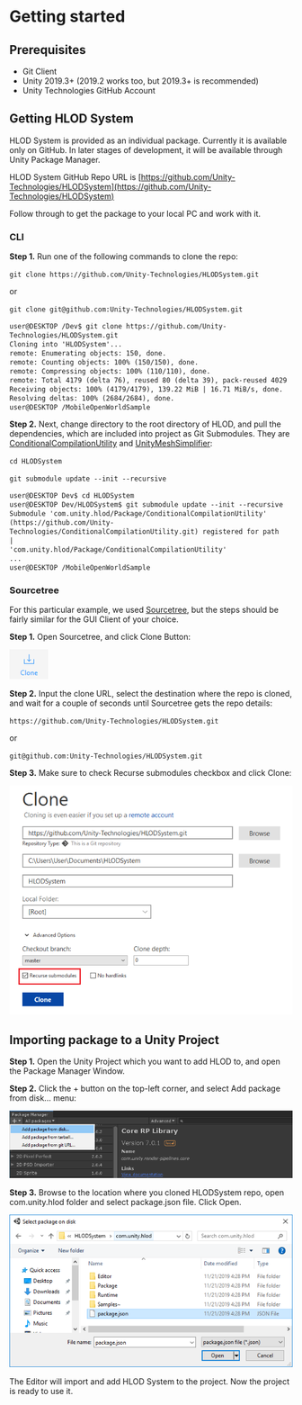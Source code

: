 # Getting started

## Prerequisites
-   Git Client
-   Unity 2019.3+ (2019.2 works too, but 2019.3+ is recommended)
-   Unity Technologies GitHub Account

## Getting HLOD System
HLOD System is provided as an individual package. Currently it is available only on GitHub. In later stages of development, it will be available through Unity Package Manager.

HLOD System GitHub Repo URL is [https://github.com/Unity-Technologies/HLODSystem](https://github.com/Unity-Technologies/HLODSystem)

Follow through to get the package to your local PC and work with it.

### CLI

**Step 1.** Run one of the following commands to clone the repo:

`git clone https://github.com/Unity-Technologies/HLODSystem.git`

or

`git clone git@github.com:Unity-Technologies/HLODSystem.git`



```
user@DESKTOP /Dev$ git clone https://github.com/Unity-Technologies/HLODSystem.git
Cloning into 'HLODSystem'...
remote: Enumerating objects: 150, done.
remote: Counting objects: 100% (150/150), done.
remote: Compressing objects: 100% (110/110), done.
remote: Total 4179 (delta 76), reused 80 (delta 39), pack-reused 4029
Receiving objects: 100% (4179/4179), 139.22 MiB | 16.71 MiB/s, done.
Resolving deltas: 100% (2684/2684), done.
user@DESKTOP /MobileOpenWorldSample
```

**Step 2.** Next, change directory to the root directory of HLOD, and pull the dependencies, which are included into project as Git Submodules. They are [ConditionalCompilationUtility](https://github.com/Unity-Technologies/ConditionalCompilationUtility) and [UnityMeshSimplifier](https://github.com/Unity-Technologies/UnityMeshSimplifier):

`cd HLODSystem`

`git submodule update --init --recursive`

```
user@DESKTOP Dev$ cd HLODSystem
user@DESKTOP Dev/HLODSystem$ git submodule update --init --recursive
Submodule 'com.unity.hlod/Package/ConditionalCompilationUtility'
(https://github.com/Unity-Technologies/ConditionalCompilationUtility.git) registered for path                                                  |
'com.unity.hlod/Package/ConditionalCompilationUtility'
...
user@DESKTOP /MobileOpenWorldSample
```

### Sourcetree

For this particular example, we used [Sourcetree](https://www.sourcetreeapp.com/), but the steps should be fairly similar for the GUI Client of your choice.

**Step 1.** Open Sourcetree, and click Clone Button:

![](./media/image4.png)

**Step 2.** Input the clone URL, select the destination where the repo is cloned, and wait for a couple of seconds until Sourcetree gets the repo details:

`https://github.com/Unity-Technologies/HLODSystem.git`

or

`git@github.com:Unity-Technologies/HLODSystem.git`

**Step 3.** Make sure to check Recurse submodules checkbox and click Clone:

![](./media/image15.png)

## Importing package to a Unity Project

**Step 1.** Open the Unity Project which you want to add HLOD to, and open the Package Manager Window.

**Step 2.** Click the + button on the top-left corner, and select Add package from disk... menu:

![](./media/image16.png)

**Step 3.** Browse to the location where you cloned HLODSystem repo, open com.unity.hlod folder and select package.json file. Click Open. 

![](./media/image10.png)

The Editor will import and add HLOD System to the project. Now the project is ready to use it.

